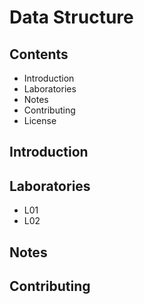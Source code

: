 # Data Structure

## Contents
- Introduction
- Laboratories
- Notes
- Contributing
- License

## Introduction

## Laboratories
- L01
- L02

## Notes

## Contributing


